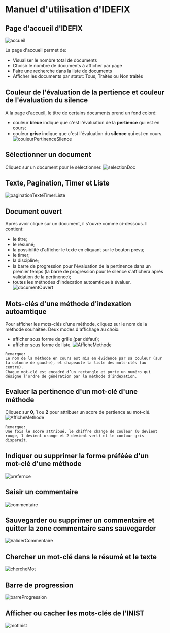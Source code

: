 Manuel d'utilisation d'IDEFIX
==============================

Page d'accueil d'IDEFIX
------------------------
![accueil](https://github.com/termith-anr/scripts-formats/blob/master/Screens/png/accueil.png)

La page d'accueil permet de:
* Visualiser le nombre total de documents
* Choisir le nombre de documents à afficher par page
* Faire une recherche dans la liste de documents   
* Afficher les documents par statut: Tous, Traités ou Non traités

Couleur de l'évaluation de la pertience et couleur de l'évaluation du silence
---------------------------------------
A la page d'accueil, le titre de certains documents prend un fond coloré:
* couleur **bleue** indique que c'est l'évaluation de la **pertience** qui est en cours;
* couleur **grise** indique que c'est l'évaluation du **silence** qui est en cours.
![couleurPertinenceSilence](https://github.com/termith-anr/scripts-formats/blob/master/Screens/png/couleurPertSilence.png)

Sélectionner un document
------------------------
Cliquez sur un document pour le sélectionner.
![selectionDoc](https://github.com/termith-anr/scripts-formats/blob/master/Screens/png/selectionDoc.png)

Texte, Pagination, Timer et Liste
--------
![paginationTexteTimerListe](https://github.com/termith-anr/scripts-formats/blob/master/Screens/png/pagination.png)

Document ouvert
----
Aprés avoir cliqué sur un document, il s'ouvre comme ci-dessous. Il contient:
* le titre;
* le résumé;
* la possibilité d'afficher le texte en cliquant sur le bouton prévu;
* le timer;
* la discipline;
* la barre de progression pour l'évaluation de la pertinence dans un premier temps (la barre de progression pour le silence s'affichera après validation de la pertinence);
* toutes les méthodes d'indexation autoamtique à évaluer.
![documentOuvert](https://github.com/termith-anr/scripts-formats/blob/master/Screens/png/ouvertureDoc.png)

Mots-clés d'une méthode d'indexation autoamtique
-----
Pour afficher les mots-clés d'une méthode, cliquez sur le nom de la méthode souhaitée.
Deux modes d'affichage au choix:
* afficher sous forme de grille (par défaut);
* afficher sous forme de liste.
![AfficheMethode](https://github.com/termith-anr/scripts-formats/blob/master/Screens/png/afficheMethode.png)
```
Remarque:
Le nom de la méthode en cours est mis en évidence par sa couleur (sur la colonne de gauche), et chapeaute la liste des mots-clés (au centre).
Chaque mot-clé est encadré d’un rectangle et porte un numéro qui désigne l’ordre de génération par la méthode d’indexation.
```
Evaluer la pertinence d'un mot-clé d'une méthode
-----
Cliquez sur **0**, **1** ou **2** pour attribuer un score de pertience au mot-clé.
![AfficheMethode](https://github.com/termith-anr/scripts-formats/blob/master/Screens/png/notePertinence.png)

```
Remarque:
Une fois le score attribué, le chiffre change de couleur (0 devient rouge, 1 devient orange et 2 devient vert) et le contour gris disparaît.
```
Indiquer ou supprimer la forme préféée d'un mot-clé d'une méthode
-----
![prefernce](https://github.com/termith-anr/scripts-formats/blob/master/Screens/png/preference.png)

Saisir un commentaire
-----
![commentaire](https://github.com/termith-anr/scripts-formats/blob/master/Screens/png/commentaire.png)

Sauvegarder ou supprimer un commentaire et quitter la zone commentaire sans sauvegarder
-----
![ValiderCommentaire](https://github.com/termith-anr/scripts-formats/blob/master/Screens/png/validerCommentaire.png)

Chercher un mot-clé dans le résumé et le texte
-----
![chercheMot](https://github.com/termith-anr/scripts-formats/blob/master/Screens/png/rechercheMot.png)

Barre de progression
-----
![barreProgression](https://github.com/termith-anr/scripts-formats/blob/master/Screens/png/barreProgession.png)

Afficher ou cacher les mots-clés de l'INIST
-----
![motInist](https://github.com/termith-anr/scripts-formats/blob/master/Screens/png/afficheMotInist.png)
